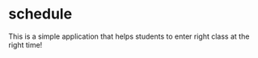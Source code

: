 # schedule

This is a simple application that helps students to enter right class at the right time!
